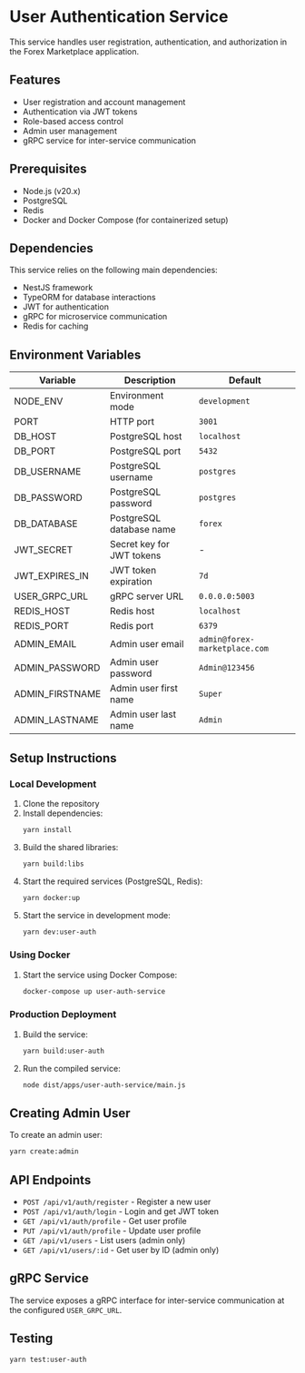 # User Authentication Service

This service handles user registration, authentication, and authorization in the Forex Marketplace application.

## Features

- User registration and account management
- Authentication via JWT tokens
- Role-based access control
- Admin user management
- gRPC service for inter-service communication

## Prerequisites

- Node.js (v20.x)
- PostgreSQL
- Redis
- Docker and Docker Compose (for containerized setup)

## Dependencies

This service relies on the following main dependencies:

- NestJS framework
- TypeORM for database interactions
- JWT for authentication
- gRPC for microservice communication
- Redis for caching

## Environment Variables

| Variable        | Description               | Default                       |
| --------------- | ------------------------- | ----------------------------- |
| NODE_ENV        | Environment mode          | `development`                 |
| PORT            | HTTP port                 | `3001`                        |
| DB_HOST         | PostgreSQL host           | `localhost`                   |
| DB_PORT         | PostgreSQL port           | `5432`                        |
| DB_USERNAME     | PostgreSQL username       | `postgres`                    |
| DB_PASSWORD     | PostgreSQL password       | `postgres`                    |
| DB_DATABASE     | PostgreSQL database name  | `forex`                       |
| JWT_SECRET      | Secret key for JWT tokens | -                             |
| JWT_EXPIRES_IN  | JWT token expiration      | `7d`                          |
| USER_GRPC_URL   | gRPC server URL           | `0.0.0.0:5003`                |
| REDIS_HOST      | Redis host                | `localhost`                   |
| REDIS_PORT      | Redis port                | `6379`                        |
| ADMIN_EMAIL     | Admin user email          | `admin@forex-marketplace.com` |
| ADMIN_PASSWORD  | Admin user password       | `Admin@123456`                |
| ADMIN_FIRSTNAME | Admin user first name     | `Super`                       |
| ADMIN_LASTNAME  | Admin user last name      | `Admin`                       |

## Setup Instructions

### Local Development

1. Clone the repository
2. Install dependencies:
   ```bash
   yarn install
   ```
3. Build the shared libraries:
   ```bash
   yarn build:libs
   ```
4. Start the required services (PostgreSQL, Redis):
   ```bash
   yarn docker:up
   ```
5. Start the service in development mode:
   ```bash
   yarn dev:user-auth
   ```

### Using Docker

1. Start the service using Docker Compose:
   ```bash
   docker-compose up user-auth-service
   ```

### Production Deployment

1. Build the service:
   ```bash
   yarn build:user-auth
   ```
2. Run the compiled service:
   ```bash
   node dist/apps/user-auth-service/main.js
   ```

## Creating Admin User

To create an admin user:

```bash
yarn create:admin
```

## API Endpoints

- `POST /api/v1/auth/register` - Register a new user
- `POST /api/v1/auth/login` - Login and get JWT token
- `GET /api/v1/auth/profile` - Get user profile
- `PUT /api/v1/auth/profile` - Update user profile
- `GET /api/v1/users` - List users (admin only)
- `GET /api/v1/users/:id` - Get user by ID (admin only)

## gRPC Service

The service exposes a gRPC interface for inter-service communication at the configured `USER_GRPC_URL`.

## Testing

```bash
yarn test:user-auth
```
